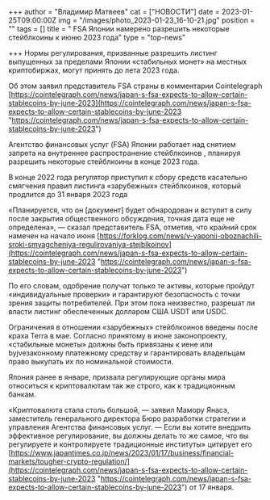 +++
author = "Владимир Матвеев"
cat = ["НОВОСТИ"]
date = 2023-01-25T09:00:00Z
img = "/images/photo_2023-01-23_16-10-21.jpg"
position = ""
tags = []
title = " FSA Японии намерено разрешить некоторые стейблкоины к июню 2023 года"
type = "top-news"

+++
Нормы регулирования, призванные разрешить листинг выпущенных за пределами Японии «стабильных монет» на местных криптобиржах, могут принять до лета 2023 года.

Об этом заявил представитель FSA страны в комментарии Cointelegraph [https://cointelegraph.com/news/japan-s-fsa-expects-to-allow-certain-stablecoins-by-june-2023](https://cointelegraph.com/news/japan-s-fsa-expects-to-allow-certain-stablecoins-by-june-2023 "https://cointelegraph.com/news/japan-s-fsa-expects-to-allow-certain-stablecoins-by-june-2023")

Агентство финансовых услуг (FSA) Японии работает над снятием запрета на внутреннее распространение стейблкоинов , планируя разрешить некоторые стейблкоины в конце 2023 года.

В конце 2022 года регулятор приступил к сбору средств касательно смягчения правил листинга «зарубежных» стейблкоинов, который продлится до 31 января 2023 года

«Планируется, что он \[документ\] будет обнародован и вступит в силу после закрытия общественного обсуждения, точная дата еще не определена», — сказал представитель FSA, отметив, что крайний срок намечен на начало июня [https://forklog.com/news/v-yaponii-oboznachili-sroki-smyagcheniya-regulirovaniya-stejblkoinov](https://cointelegraph.com/news/japan-s-fsa-expects-to-allow-certain-stablecoins-by-june-2023 "https://cointelegraph.com/news/japan-s-fsa-expects-to-allow-certain-stablecoins-by-june-2023")

По его словам, одобрение получат только те активы, которые пройдут «индивидуальные проверки» и гарантируют безопасность с точки зрения защиты потребителей. При этом пока неизвестно, разрешат ли власти листинг обеспеченных долларом США USDT или USDC.

Ограничения в отношении «зарубежных» стейблкоинов введены после краха Terra в мае. Согласно принятому в июне законопроекту, «стабильные монеты» должны быть привязаны к иене или byjveзаконному платежному средству и гарантировать владельцам право выкупать их по номинальной стоимости.

Япония ранее в январе, призвала регулирующие органы мира относиться к криптовалютам так же строго, как к традиционным банкам.

«Криптовалюта стала столь большой, — заявил Мамору Янасэ, заместитель генерального директора Бюро разработки стратегии и управления Агентства финансовых услуг. — Если вы хотите внедрить эффективное регулирование, вы должны делать то же самое, что вы регулируете и контролируете традиционные институты» цитирует его [https://www.japantimes.co.jp/news/2023/01/17/business/financial-markets/tougher-crypto-regulation/](https://cointelegraph.com/news/japan-s-fsa-expects-to-allow-certain-stablecoins-by-june-2023 "https://cointelegraph.com/news/japan-s-fsa-expects-to-allow-certain-stablecoins-by-june-2023") от 17 января.
